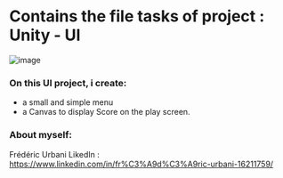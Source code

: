 # Contains the file tasks of project : Unity - UI
![image](https://github.com/user-attachments/assets/0eab3b31-5af4-402c-a72f-3f866fe406c3)

### On this UI project, i create:
- a small and simple menu
- a Canvas to display Score on the play screen.

### About myself:
Frédéric Urbani
LikedIn : https://www.linkedin.com/in/fr%C3%A9d%C3%A9ric-urbani-16211759/
